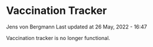 Vaccination Tracker
================
Jens von Bergmann
Last updated at 26 May, 2022 - 16:47

Vaccination tracker is no longer functional.
